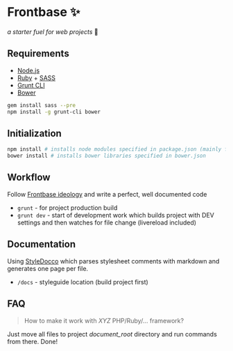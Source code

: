 # Frontbase :sparkles:

*a starter fuel for web projects* :rocket:


## Requirements

* [Node.js](http://nodejs.org/download)
* [Ruby](https://www.ruby-lang.org/en/downloads) + [SASS](http://sass-lang.com/download.html)
* [Grunt CLI](http://gruntjs.com/getting-started)
* [Bower](http://bower.io)

```sh
gem install sass --pre
npm install -g grunt-cli bower
```


## Initialization

```sh
npm install # installs node modules specified in package.json (mainly for Grunt build)
bower install # installs bower libraries specified in bower.json
```


## Workflow

Follow [Frontbase ideology](https://github.com/Clevis/Clevispace/wiki/Frontbase) and write a perfect, well documented code

* `grunt` - for project production build
* `grunt dev` - start of development work which builds project with DEV settings and then watches for file change (livereload included)

## Documentation

Using [StyleDocco](http://jacobrask.github.io/styledocco/) which parses stylesheet comments with markdown and generates one page per file.

* `/docs` - styleguide location (build project first)

## FAQ

> How to make it work with *XYZ* PHP/Ruby/... framework?

Just move all files to project *document_root* directory and run commands from there. Done!
